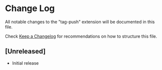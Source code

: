 # Change Log

All notable changes to the "tag-push" extension will be documented in this file.

Check [Keep a Changelog](http://keepachangelog.com/) for recommendations on how to structure this file.

## [Unreleased]

- Initial release